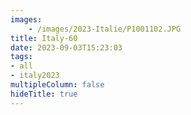 ```yaml
---
images:
    - /images/2023-Italie/P1001102.JPG
title: Italy-60
date: 2023-09-03T15:23:03
tags:
- all
- italy2023
multipleColumn: false
hideTitle: true
---
```

